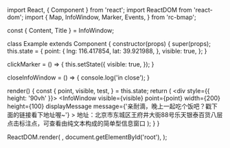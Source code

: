 import React, { Component } from 'react';
import ReactDOM from 'react-dom';
import {
  Map, InfoWindow,
  Marker, Events,
} from 'rc-bmap';

const { Content, Title } = InfoWindow;

class Example extends Component {
  constructor(props) {
    super(props);
    this.state = {
      point: {
        lng: 116.417854,
        lat: 39.921988,
      },
      visible: true,
    };
  }

  clickMarker = () => {
    this.setState({
      visible: true,
    });
  }

  closeInfoWindow = () => {
    console.log('in close');
  }

  render() {
    const {
      point, visible, test,
    } = this.state;
    return (
      <div style={{ height: '90vh' }}>
        <Map
          ak="WAeVpuoSBH4NswS30GNbCRrlsmdGB5Gv"
          center={point}
          zoom={15}
          scrollWheelZoom
        >
          <Marker point={point}>
            <Events click={this.clickMarker} />
          </Marker>
          <InfoWindow
            visible={visible}
            point={point}
            width={200}
            height={100}
            displayMessage
            message={'亲耐滴，晚上一起吃个饭吧？戳下面的链接看下地址喔~'}
          >
            <Title>海底捞王府井店</Title>
            <Content>
              地址：北京市东城区王府井大街88号乐天银泰百货八层
            </Content>
            <Events close={this.closeInfoWindow} />
          </InfoWindow>
        </Map>
        点击标注点，可查看由纯文本构成的简单型信息窗口
      </div>
    );
  }
}

ReactDOM.render(
  <Example />,
  document.getElementById('root'),
);
